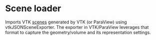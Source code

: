 # Scene loader

Imports VTK [scenes](https://github.com/Kitware/vtk-js/tree/master/Data/scene)  generated by VTK (or ParaView) using vtkJSONSceneExporter. The exporter in VTK/ParaView leverages that format to capture the geometry/volume and its representation settings.
